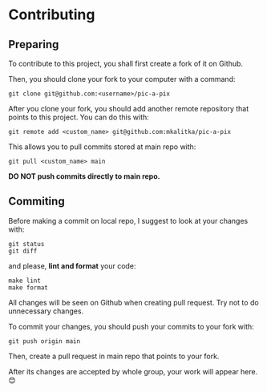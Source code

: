 # Contributing

## Preparing

To contribute to this project, you shall first create a fork of it on Github.

Then, you should clone your fork to your computer with a command:

```
git clone git@github.com:<username>/pic-a-pix
```

After you clone your fork, you should add another remote repository that points to this project. You can do this with:

```
git remote add <custom_name> git@github.com:mkalitka/pic-a-pix
```

This allows you to pull commits stored at main repo with:

```
git pull <custom_name> main
```

**DO NOT push commits directly to main repo.**

## Commiting

Before making a commit on local repo, I suggest to look at your changes with:

```
git status
git diff
```

and please, **lint and format** your code:

```
make lint
make format
```

All changes will be seen on Github when creating pull request. Try not to do unnecessary changes.

To commit your changes, you should push your commits to your fork with:

```
git push origin main
```

Then, create a pull request in main repo that points to your fork.

After its changes are accepted by whole group, your work will appear here. 😊

